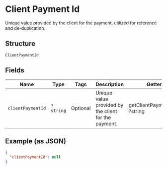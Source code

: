 
# Client Payment Id

Unique value provided by the client for the payment, utilized for reference and de-duplication.

## Structure

`ClientPaymentId`

## Fields

| Name | Type | Tags | Description | Getter | Setter |
|  --- | --- | --- | --- | --- | --- |
| `clientPaymentId` | `?string` | Optional | Unique value provided by the client for the payment. | getClientPaymentId(): ?string | setClientPaymentId(?string clientPaymentId): void |

## Example (as JSON)

```json
{
  "clientPaymentId": null
}
```

